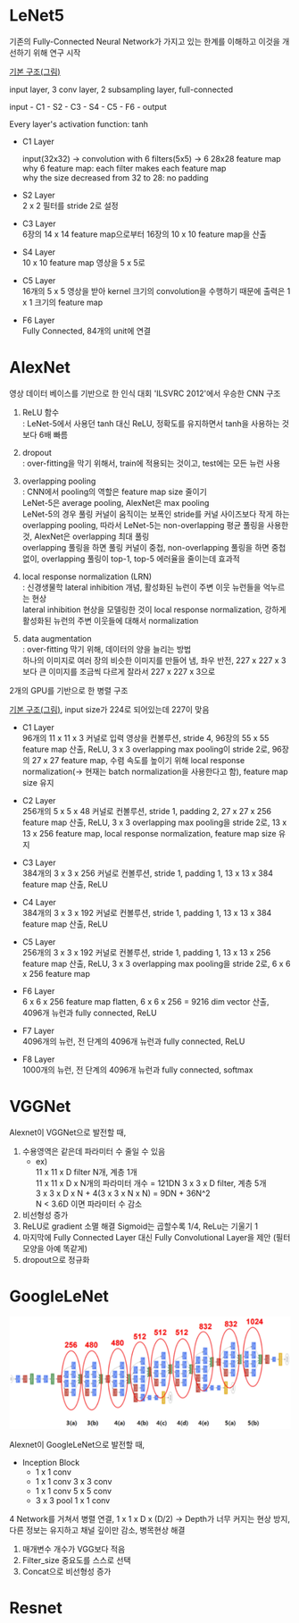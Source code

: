 # LeNet5

기존의 Fully-Connected Neural Network가 가지고 있는 한계를 이해하고 이것을 개선하기 위해 연구 시작

[기본 구조(그림)](https://m.blog.naver.com/laonple/221218707503?view=img_1)

input layer, 3 conv layer, 2 subsampling layer, full-connected

input - C1 - S2 - C3 - S4 - C5 - F6 - output

Every layer's activation function: tanh

- C1 Layer  

  input(32x32) → convolution with 6 filters(5x5) → 6 28x28 feature map  
  why 6 feature map: each filter makes each feature map  
  why the size decreased from 32 to 28: no padding
  

- S2 Layer  
2 x 2 필터를 stride 2로 설정
  

- C3 Layer  
6장의 14 x 14 feature map으로부터 16장의 10 x 10 feature map을 산출
  

- S4 Layer  
10 x 10 feature map 영상을 5 x 5로
  

- C5 Layer  
16개의 5 x 5 영상을 받아 kernel 크기의 convolution을 수행하기 때문에 출력은 1 x 1 크기의 feature map   
  

- F6 Layer  
Fully Connected, 84개의 unit에 연결
  

# AlexNet

영상 데이터 베이스를 기반으로 한 인식 대회 'ILSVRC 2012'에서 우승한 CNN 구조   


1. ReLU 함수  
   : LeNet-5에서 사용던 tanh 대신 ReLU, 정확도를 유지하면서 tanh을 사용하는 것보다 6배 빠름
   

2. dropout  
   : over-fitting을 막기 위해서, train에 적용되는 것이고, test에는 모든 뉴런 사용 
   

3. overlapping pooling  
   : CNN에서 pooling의 역할은 feature map size 줄이기  
   LeNet-5은 average pooling, AlexNet은 max pooling  
   LeNet-5의 경우 풀링 커널이 움직이는 보폭인 stride를 커널 사이즈보다 작게 하는 overlapping pooling, 따라서 LeNet-5는 non-overlapping 평균 풀링을 사용한 것, AlexNet은 overlapping 최대 풀링  
   overlapping 풀링을 하면 풀링 커널이 중첩, non-overlapping 풀링을 하면 중첩없이, overlapping 풀링이 top-1, top-5 에러율을 줄이는데 효과적
   

4. local response normalization (LRN)  
   : 신경생물학 lateral inhibition 개념, 활성화된 뉴런이 주변 이웃 뉴런들을 억누르는 현상  
   lateral inhibition 현상을 모델링한 것이 local response normalization, 강하게 활성화된 뉴런의 주변 이웃들에 대해서 normalization
   

5. data augmentation  
   : over-fitting 막기 위해, 데이터의 양을 늘리는 방법  
   하나의 이미지로 여러 장의 비슷한 이미지를 만들어 냄, 좌우 반전, 227 x 227 x 3보다 큰 이미지를 조금씩 다르게 잘라서 227 x 227 x 3으로

2개의 GPU를 기반으로 한 병렬 구조

[기본 구조(그림)](https://img1.daumcdn.net/thumb/R1280x0/?scode=mtistory2&fname=https%3A%2F%2Ft1.daumcdn.net%2Fcfile%2Ftistory%2F99FEB93C5C80B5192E), input size가 224로 되어있는데 227이 맞음

- C1 Layer  
96개의 11 x 11 x 3 커널로 입력 영상을 컨볼루션, stride 4, 96장의 55 x 55 feature map 산출, ReLU,  3 x 3 overlapping max pooling이 stride 2로, 96장의 27 x 27 feature map, 수렴 속도를 높이기 위해 local response normalization(→ 현재는 batch normalization을 사용한다고 함), feature map size 유지


- C2 Layer  
256개의 5 x 5 x 48 커널로 컨볼루션, stride 1, padding 2, 27 x 27 x 256 feature map 산출, ReLU, 3 x 3 overlapping max pooling을 stride 2로, 13 x 13 x 256 feature map, local response normalization, feature map size 유지
  

- C3 Layer  
384개의 3 x 3 x 256 커널로 컨볼루션, stride 1, padding 1, 13 x 13 x 384 feature map 산출, ReLU
  

- C4 Layer  
384개의 3 x 3 x 192 커널로 컨볼루션, stride 1, padding 1, 13 x 13 x 384 feature map 산출, ReLU
  

- C5 Layer  
256개의 3 x 3 x 192 커널로 컨볼루션, stride 1, padding 1, 13 x 13 x 256 feature map 산출, ReLU, 3 x 3 overlapping max pooling을 stride 2로, 6 x 6 x 256 feature map
  

- F6 Layer  
6 x 6 x 256 feature map flatten, 6 x 6 x 256 = 9216 dim vector 산출, 4096개 뉴런과 fully connected, ReLU
  

- F7 Layer  
4096개의 뉴런, 전 단계의 4096개 뉴런과 fully connected, ReLU
  

- F8 Layer  
1000개의 뉴런, 전 단계의 4096개 뉴런과 fully connected, softmax

# VGGNet 

Alexnet이 VGGNet으로 발전할 때,
1. 수용영역은 같은데 파라미터 수 줄일 수 있음
   - ex)   
      11 x 11 x D filter N개, 계층 1개   
      11 x 11 x D x N개의 파라미터 개수 = 121DN
      3 x 3 x D filter, 계층 5개  
        3 x 3 x D x N + 4(3 x 3 x N x N) = 9DN + 36N^2  
      N < 3.6D 이면 파라미터 수 감소  
2. 비선형성 증가
3. ReLU로 gradient 소멸 해결
   Sigmoid는 곱할수록 1/4, ReLu는 기울기 1
4. 마지막에 Fully Connected Layer 대신 Fully Convolutional Layer을 제안 (필터 모양을 아예 똑같게)
5. dropout으로 정규화

# GoogleLeNet

![googlelenet](.\img\googlelenet.png)

Alexnet이 GoogleLeNet으로 발전할 때,
- Inception Block
  - 1 x 1 conv
  - 1 x 1 conv 3 x 3 conv
  - 1 x 1 conv 5 x 5 conv
  - 3 x 3 pool 1 x 1 conv

4 Network를 거쳐서 병렬 연결, 1 x 1 x D x (D/2) -> Depth가 너무 커지는 현상 방지, 다른 정보는 유지하고 채널 깊이만 감소, 병목현상 해결

1. 매개변수 개수가 VGG보다 적음
2. Filter_size 중요도를 스스로 선택
3. Concat으로 비선형성 증가

# Resnet
